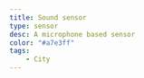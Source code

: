 ```yaml
---
title: Sound sensor
type: sensor
desc: A microphone based sensor
color: "#a7e3ff"
tags:
    - City
---
```

